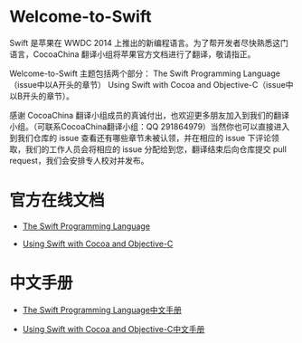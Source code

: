 Welcome-to-Swift
================

Swift 是苹果在 WWDC 2014 上推出的新编程语言。为了帮开发者尽快熟悉这门语言，CocoaChina 翻译小组将苹果官方文档进行了翻译，敬请指正。

Welcome-to-Swift 主题包括两个部分：
The Swift Programming Language（issue中以A开头的章节）
Using Swift with Cocoa and Objective-C（issue中以B开头的章节）。

感谢 CocoaChina 翻译小组成员的真诚付出，也欢迎更多朋友加入到我们的翻译小组。（可联系CocoaChina翻译小组：QQ 291864979）当然你也可以直接进入到我们仓库的 issue 查看还有哪些章节未被认领，并在相应的 issue 下评论领取，我们的工作人员会将相应的 issue 分配给到您，翻译结束后向仓库提交 pull request，我们会安排专人校对并发布。 


# 官方在线文档
-  [The Swift Programming Language](https://developer.apple.com/library/prerelease/ios/documentation/Swift/Conceptual/Swift_Programming_Language/index.html#//apple_ref/doc/uid/TP40014097)

-  [Using Swift with Cocoa and Objective-C](https://developer.apple.com/library/prerelease/ios/documentation/Swift/Conceptual/BuildingCocoaApps/index.html#//apple_ref/doc/uid/TP40014216)
  
# 中文手册
-  [The Swift Programming Language中文手册](./TheSwiftProgrammingLanguage中文手册.md )

-  [Using Swift with Cocoa and Objective-C中文手册](./UsingSwiftwithCocoaandObjective-C中文手册.md)
